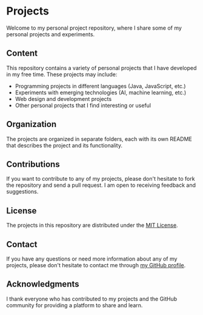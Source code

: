 **Projects**
=====================

Welcome to my personal project repository, where I share some of my personal projects and experiments.

**Content**
------------

This repository contains a variety of personal projects that I have developed in my free time. These projects may include:

* Programming projects in different languages (Java, JavaScript, etc.)
* Experiments with emerging technologies (AI, machine learning, etc.)
* Web design and development projects
* Other personal projects that I find interesting or useful

**Organization**
--------------

The projects are organized in separate folders, each with its own README that describes the project and its functionality.

**Contributions**
--------------

If you want to contribute to any of my projects, please don't hesitate to fork the repository and send a pull request. I am open to receiving feedback and suggestions.

**License**
---------

The projects in this repository are distributed under the [MIT License](https://opensource.org/licenses/MIT).

**Contact**
---------

If you have any questions or need more information about any of my projects, please don't hesitate to contact me through [my GitHub profile](https://github.com/Jasusmet).

**Acknowledgments**
--------------

I thank everyone who has contributed to my projects and the GitHub community for providing a platform to share and learn.